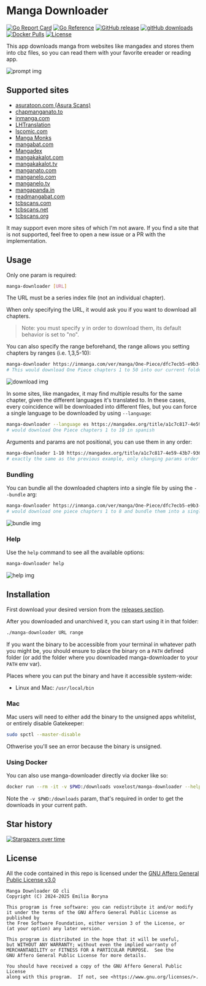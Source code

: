 # Manga Downloader

[![Go Report Card][go report card]][go report]
[![Go Reference][go reference badge]][go reference]
[![GitHub release][release badge]][releases]
[![gitHub downloads]][downloads]
[![Docker Pulls][pulls badge]][docker hub]
[![License][license badge]][license]

This app downloads manga from websites like mangadex and stores them into cbz
files, so you can read them with your favorite ereader or reading app.

![prompt img]

## Supported sites

- [asuratoon.com (Asura Scans)](https://asuratoon.com)
- [chapmanganato.to](https://chapmanganato.to)
- [inmanga.com](https://inmanga.com)
- [LHTranslation](https://lhtranslation.net)
- [lscomic.com](https://lscomic.com/)
- [Manga Monks](https://mangamonks.com)
- [mangabat.com](https://mangabat.com)
- [Mangadex](https://mangadex.org)
- [mangakakalot.com](https://mangakakalot.com)
- [mangakakalot.tv](https://mangakakalot.tv)
- [manganato.com](https://manganato.com)
- [manganelo.com](https://manganelo.com)
- [manganelo.tv](https://manganelo.tv)
- [mangapanda.in](https://mangapanda.in)
- [readmangabat.com](https://readmangabat.com)
- [tcbscans.com](https://tcbscans.com)
- [tcbscans.net](https://www.tcbscans.net)
- [tcbscans.org](https://www.tcbscans.org)

It may support even more sites of which I'm not aware. If you find a site that is not supported, feel free to open a new issue or a PR with the implementation.

## Usage

Only one param is required:

```bash
manga-downloader [URL]
```

The URL must be a series index file (not an individual chapter).

When only specifying the URL, it would ask you if you want to download all
chapters.

> Note: you must specify <kbd>y</kbd> in order to download them, its default
> behavior is set to "no".

You can also specify the range beforehand, the range allows you setting chapters by
ranges (i.e. 1,3,5-10):

```bash
manga-downloader https://inmanga.com/ver/manga/One-Piece/dfc7ecb5-e9b3-4aa5-a61b-a498993cd935 1-50
# This would download One Piece chapters 1 to 50 into our current folder
```

![download img]

In some sites, like mangadex, it may find multiple results for the same chapter,
given the different languages it's translated to. In these cases, every
coincidence will be downloaded into different files, but you can force a single
language to be downloaded by using `--language`:

```bash
manga-downloader --language es https://mangadex.org/title/a1c7c817-4e59-43b7-9365-09675a149a6f/one-piece 1-10
# would download One Piece chapters 1 to 10 in spanish
```

Arguments and params are not positional, you can use them in any order:

```bash
manga-downloader 1-10 https://mangadex.org/title/a1c7c817-4e59-43b7-9365-09675a149a6f/one-piece --language es
# exactly the same as the previous example, only changing params order
```

### Bundling

You can bundle all the downloaded chapters into a single file by using the
`--bundle` arg:

```bash
manga-downloader https://inmanga.com/ver/manga/One-Piece/dfc7ecb5-e9b3-4aa5-a61b-a498993cd935 1-8 --bundle
# would download one piece chapters 1 to 8 and bundle them into a single file
```

![bundle img]

### Help

Use the `help` command to see all the available options:

```bash
manga-downloader help
```

![help img]

## Installation

First download your desired version from the [releases section][releases].

After you downloaded and unarchived it, you can start using it in that folder:

```bash
./manga-downloader URL range
```

If you want the binary to be accessible from your terminal in whatever path you
might be, you should ensure to place the binary on a `PATH` defined folder (or
add the folder where you downloaded manga-downloader to your `PATH` env var).

Places where you can put the binary and have it accessible system-wide:

- Linux and Mac: `/usr/local/bin`

### Mac

Mac users will need to either add the binary to the unsigned apps whitelist, or
entirely disable Gatekeeper:

```bash
sudo spctl --master-disable
```

Othwerise you'll see an error because the binary is unsigned.

### Using Docker

You can also use manga-downloader directly via docker like so:

```bash
docker run --rm -it -v $PWD:/downloads voxelost/manga-downloader --help
```

Note the `-v $PWD:/downloads` param, that's required in order to get the downloads in your current path.

## Star history

[![Stargazers over time](https://starchart.cc/voxelost/manga-downloader.svg?variant=adaptive)](https://starchart.cc/voxelost/manga-downloader)

## License

All the code contained in this repo is licensed under the
[GNU Affero General Public License v3.0][license]

    Manga Downloader GO cli
    Copyright (C) 2024-2025 Emilia Boryna

    This program is free software: you can redistribute it and/or modify
    it under the terms of the GNU Affero General Public License as published by
    the Free Software Foundation, either version 3 of the License, or
    (at your option) any later version.

    This program is distributed in the hope that it will be useful,
    but WITHOUT ANY WARRANTY; without even the implied warranty of
    MERCHANTABILITY or FITNESS FOR A PARTICULAR PURPOSE.  See the
    GNU Affero General Public License for more details.

    You should have received a copy of the GNU Affero General Public License
    along with this program.  If not, see <https://www.gnu.org/licenses/>.

[github downloads]: https://img.shields.io/github/downloads/voxelost/manga-downloader/total
[go reference badge]: https://pkg.go.dev/badge/github.com/voxelost/manga-downloader.svg
[release badge]: https://img.shields.io/github/release/voxelost/manga-downloader.svg
[pulls badge]: https://img.shields.io/docker/pulls/voxelost/manga-downloader
[license badge]: https://img.shields.io/github/license/voxelost/manga-downloader?color=green
[go report]: https://goreportcard.com/report/github.com/voxelost/manga-downloader
[go report card]: https://goreportcard.com/badge/github.com/voxelost/manga-downloader
[go reference]: https://pkg.go.dev/github.com/voxelost/manga-downloader
[license]: ./LICENSE
[releases]: https://github.com/voxelost/manga-downloader/releases
[issues]: https://github.com/voxelost/manga-downloader/issues
[download img]: demos/download.gif
[bundle img]: demos/bundle.gif
[help img]: demos/help.gif
[prompt img]: demos/prompt.gif
[docker hub]: https://hub.docker.com/r/voxelost/manga-downloader
[downloads]: https://qii404.me/github-release-statistics/?repo=https://github.com/voxelost/manga-downloader
